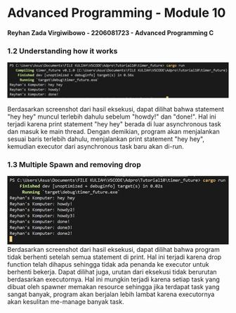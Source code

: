 # Advanced Programming - Module 10
#### Reyhan Zada Virgiwibowo - 2206081723 - Advanced Programming C

### 1.2 Understanding how it works
![Screenshot 1.2](static/images/1.2.png)

Berdasarkan screenshot dari hasil eksekusi, dapat dilihat bahwa statement "hey hey" muncul terlebih dahulu sebelum "howdy!" dan "done!". Hal ini terjadi karena print statement "hey hey" berada di luar asynchronous task dan masuk ke main thread. Dengan demikian, program akan menjalankan sesuai baris terlebih dahulu, menjalankan print statement "hey hey", kemudian executor dari asynchronous task baru akan di-run.

### 1.3 Multiple Spawn and removing drop
![Screenshot 1.3](static/images/1.3.png)
Berdasarkan screenshot dari hasil eksekusi, dapat dilihat bahwa program tidak berhenti setelah semua statement di print. Hal ini terjadi karena drop function telah dihapus sehingga tidak ada penanda ke executor untuk berhenti bekerja. Dapat dilihat juga, urutan dari eksekusi tidak berurutan berdasarkan executornya. Hal ini mungkin terjadi karena setiap task yang dibuat oleh spawner memakan resource sehingga jika terdapat task yang sangat banyak, program akan berjalan lebih lambat karena executornya akan kesulitan me-manage banyak task.
